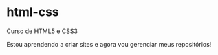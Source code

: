 # html-css
 Curso de HTML5 e CSS3 

Estou aprendendo a criar sites e agora vou gerenciar meus repositórios!